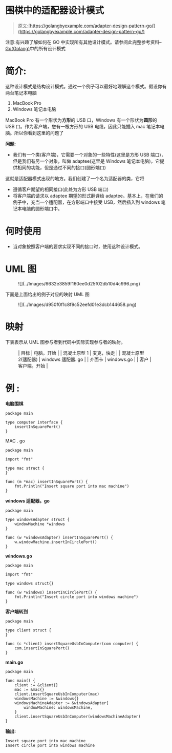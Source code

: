 # 围棋中的适配器设计模式

> 原文:[https://golangbyexample.com/adapter-design-pattern-go/](https://golangbyexample.com/adapter-design-pattern-go/)

注意:有兴趣了解如何在 GO 中实现所有其他设计模式。请参阅此完整参考资料–[Go(Golang)](https://golangbyexample.com/all-design-patterns-golang/)中的所有设计模式

# **简介:**

这种设计模式是结构设计模式。通过一个例子可以最好地理解这个模式。假设你有两台笔记本电脑

1.  MacBook Pro
2.  Windows 笔记本电脑

MacBook Pro 有一个形状为**方形**的 USB 口，Windows 有一个形状为**圆形**的 USB 口。作为客户端，您有一根方形的 USB 电缆，因此只能插入 mac 笔记本电脑。所以你看到这里的问题了

**问题:**

*   我们有一个类(客户端)，它需要一个对象的一些特性(这里是方形 USB 端口)，但是我们有另一个对象，叫做 adaptee(这里是 Windows 笔记本电脑)，它提供相同的功能，但是通过不同的接口(圆形端口)

这就是适配器模式出现的地方。我们创建了一个名为适配器的类，它将

*   遵循客户期望的相同接口(此处为方形 USB 端口)
*   将客户端的请求以 adaptee 期望的形式翻译给 adaptee。基本上，在我们的例子中，充当一个适配器，在方形端口中接受 USB，然后插入到 windows 笔记本电脑的圆形端口中。

# **何时使用**

*   当对象按照客户端的要求实现不同的接口时，使用这种设计模式。

# **UML 图**

<figure class="wp-block-image">![](../Images/6632e3859f160ee0d25f02db10d4c996.png)</figure>

下面是上面给出的例子对应的映射 UML 图

<figure class="wp-block-image">![](../Images/d950f0f1c8f9c52eefd01e3dcb144658.png)</figure>

# **映射**

下表表示从 UML 图参与者到代码中实际实现参与者的映射。

<figure class="wp-block-table is-style-stripes">

| 目标 | 电脑。开始 |
| 混凝土原型 1 | 麦克，快走 |
| 混凝土原型 2(适配器) | windows 适配器. go |
| 介面卡 | windows.go |
| 客户 | 客户端。开始 |

</figure>

# **例** :

**电脑围棋**

```
package main

type computer interface {
    insertInSquarePort()
}
```

MAC . go

```
package main

import "fmt"

type mac struct {
}

func (m *mac) insertInSquarePort() {
    fmt.Println("Insert square port into mac machine")
}
```

**windows 适配器。go**

```
package main

type windowsAdapter struct {
	windowMachine *windows
}

func (w *windowsAdapter) insertInSquarePort() {
	w.windowMachine.insertInCirclePort()
} 
```

**windows.go**

```
package main

import "fmt"

type windows struct{}

func (w *windows) insertInCirclePort() {
    fmt.Println("Insert circle port into windows machine")
}
```

**客户端转到**

```
package main

type client struct {
}

func (c *client) insertSquareUsbInComputer(com computer) {
    com.insertInSquarePort()
}
```

**main.go**

```
package main

func main() {
    client := &client{}
    mac := &mac{}
    client.insertSquareUsbInComputer(mac)
    windowsMachine := &windows{}
    windowsMachineAdapter := &windowsAdapter{
        windowMachine: windowsMachine,
    }
    client.insertSquareUsbInComputer(windowsMachineAdapter)
}
```

**输出:**

```
Insert square port into mac machine
Insert circle port into windows machine
```